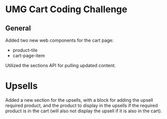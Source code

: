 # UMG Cart Coding Challenge

## General

Added two new web components for the cart page:

* product-tile
* cart-page-item

Utilized the sections API for pulling updated content.

# Upsells

Added a new section for the upsells, with a block for adding the upsell required product, and the product to display in the upsells if the required product is in the cart (will also not display the upsell if it is also in the cart).